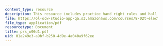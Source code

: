 ```yaml
---
content_type: resource
description: This resource includes practice hand right rules and hall effect.
file: https://ol-ocw-studio-app-qa.s3.amazonaws.com/courses/8-02t-electricity-and-magnetism-spring-2005/01a249e3a9bfb2504d9e4a040a9f62ee_prs_w06d1.pdf
file_type: application/pdf
resourcetype: Document
title: prs_w06d1.pdf
uid: 01a249e3-a9bf-b250-4d9e-4a040a9f62ee
---
```

